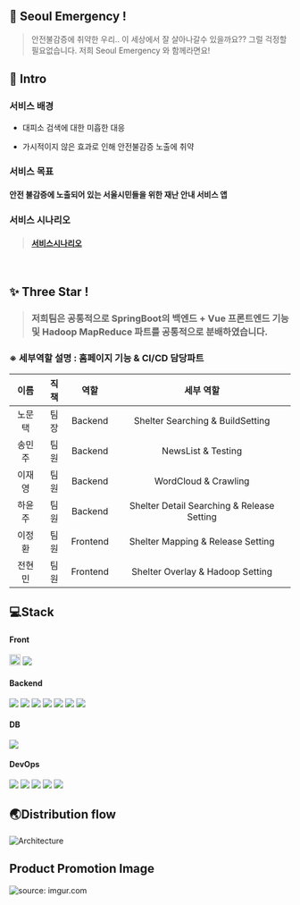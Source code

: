 ## 🚨 Seoul Emergency ! 
> 안전불감증에 취약한 우리.. 이 세상에서 잘 살아나갈수 있을까요?? 그럴 걱정할 필요없습니다. 저희 Seoul Emergency 와 함께라면요! 

## 📌 Intro

### 서비스 배경

- 대피소 검색에 대한 미흡한 대응

- 가시적이지 않은 효과로 인해 안전불감증 노출에 취약

### 서비스 목표

 #### 안전 불감증에 노출되어 있는 서울시민들을 위한 재난 안내 서비스 앱 

### 서비스 시나리오 

> #### [서비스시나리오](https://github.com/tekies09/SeoulEmergency/blob/master/exec/Scenario.md)


<br>

## ✨ Three Star !

> ### 저희팀은 공통적으로 SpringBoot의 백엔드 + Vue 프론트엔드 기능 및 Hadoop MapReduce 파트를 공통적으로 분배하였습니다.

###  ※ 세부역할 설명 : 홈페이지 기능 & CI/CD 담당파트 

|  이름  | 직책 |   역할   |               세부 역할                |
| :----: | :--: | :------: | :------------------------------------: |
| 노문택 | 팀장 | Backend  |       Shelter Searching & BuildSetting        |
| 송민주 | 팀원 | Backend  |       NewsList & Testing        |
| 이재영 | 팀원 | Backend  | WordCloud & Crawling |
| 하윤주 | 팀원 | Backend  |       Shelter Detail Searching & Release Setting        |
| 이정환 | 팀원 | Frontend | Shelter Mapping & Release Setting |
| 전현민 | 팀원 | Frontend | Shelter Overlay & Hadoop Setting |

## 💻Stack

#### Front

<img src="https://img.shields.io/badge/vue.js-4FC08D?style=for-the-badge&logo=vue.js&logoColor=white" height="20px">
<img src="https://img.shields.io/badge/-Axios-007396?style=flat-square"/>


#### Backend
<img src="https://img.shields.io/badge/-JAVA-007396?style=flat-square&logo=java&logoColor=white">
<img src="https://img.shields.io/badge/-Spring Boot-6DB33F?style=flat-square&logo=SpringBoot&logoColor=white"/> 
<img src="https://img.shields.io/badge/-Spring%20AOP-6DB33F?style=flat-square&logo=Spring&logoColor=white"/>
<img src="https://img.shields.io/badge/-JUnit5-007396?style=flat-square&logo=java&logoColor=white"/>
<img src="https://img.shields.io/badge/-Mockito-007396?style=flat-square&logo=java&logoColor=white"/>
<img src="https://img.shields.io/badge/-Swagger-85EA2D?style=flat-square&logo=Swagger&logoColor=black"/>
<img src="https://img.shields.io/badge/-Gradle-02303A?style=flat-square&logo=Gradle"/>

#### DB
<img src="https://img.shields.io/badge/-mongoDB-6DB33F?style=flat-square&logo=mongoDB&logoColor=white">

#### DevOps
<img src="https://img.shields.io/badge/-Amazon AWS-232F3E?style=flat-square&logo=AmazonAWS&logoColor=white"/>
<img src="https://img.shields.io/badge/-Docker-2496ED?style=flat-square&logo=Docker&logoColor=white"/>
<img src="https://img.shields.io/badge/-Ngnix-181717?style=flat-square"/>
<img src="https://img.shields.io/badge/-Jenkins-D24939?style=flat-square&logo=jenkins&logoColor=black"/>
<img src="https://img.shields.io/badge/-Jira-0052CC?style=flat-square&logo=jira&logoColor=black"/>



## 🌏Distribution flow
![Architecture](img/Architecture.PNG)

## Product Promotion Image
<img src="https://i.imgur.com/xASA8oH.png" title="source: imgur.com" />
